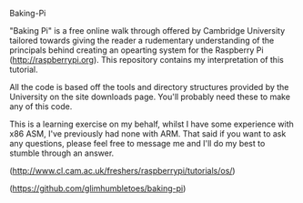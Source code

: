 Baking-Pi 

"Baking Pi" is a free online walk through offered by Cambridge University tailored towards giving the reader a rudementary understanding of the principals behind creating an opearting system for the Raspberry Pi (http://raspberrypi.org). This repository contains my interpretation of this tutorial. 

All the code is based off the tools and directory structures provided by the University on the site downloads page. You'll probably need these to make any of this code.

This is a learning exercise on my behalf, whilst I have some experience with x86 ASM, I've previously had none with ARM. That said if you want to ask any questions, please feel free to message me and I'll do my best to stumble through an answer.

(http://www.cl.cam.ac.uk/freshers/raspberrypi/tutorials/os/)

(https://github.com/glimhumbletoes/baking-pi)
